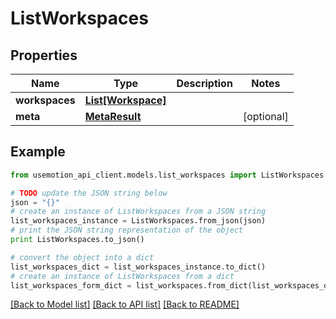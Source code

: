 # ListWorkspaces


## Properties
Name | Type | Description | Notes
------------ | ------------- | ------------- | -------------
**workspaces** | [**List[Workspace]**](Workspace.md) |  | 
**meta** | [**MetaResult**](MetaResult.md) |  | [optional] 

## Example

```python
from usemotion_api_client.models.list_workspaces import ListWorkspaces

# TODO update the JSON string below
json = "{}"
# create an instance of ListWorkspaces from a JSON string
list_workspaces_instance = ListWorkspaces.from_json(json)
# print the JSON string representation of the object
print ListWorkspaces.to_json()

# convert the object into a dict
list_workspaces_dict = list_workspaces_instance.to_dict()
# create an instance of ListWorkspaces from a dict
list_workspaces_form_dict = list_workspaces.from_dict(list_workspaces_dict)
```
[[Back to Model list]](../README.md#documentation-for-models) [[Back to API list]](../README.md#documentation-for-api-endpoints) [[Back to README]](../README.md)


